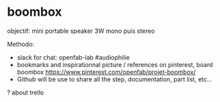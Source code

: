 # boombox

objectif: mini portable speaker 3W mono puis stereo

Methodo:
- slack for chat: openfab-lab #audiophilie
- bookmarks and inspirationnal picture / references on pinterest, board boombox
https://www.pinterest.com/openfab/projet-boombox/
- Github will be use to share all the step, documentation, part list, etc... 

? about trello
